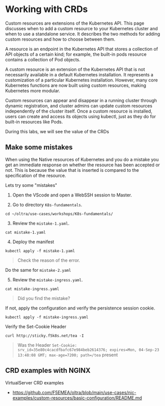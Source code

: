 # Working with CRDs

Custom resources are extensions of the Kubernetes API. This page discusses when to add a custom resource to your Kubernetes cluster and when to use a standalone service. It describes the two methods for adding custom resources and how to choose between them.

A resource is an endpoint in the Kubernetes API that stores a collection of API objects of a certain kind; for example, the built-in pods resource contains a collection of Pod objects.

A custom resource is an extension of the Kubernetes API that is not necessarily available in a default Kubernetes installation. It represents a customization of a particular Kubernetes installation. However, many core Kubernetes functions are now built using custom resources, making Kubernetes more modular.

Custom resources can appear and disappear in a running cluster through dynamic registration, and cluster admins can update custom resources independently of the cluster itself. Once a custom resource is installed, users can create and access its objects using kubectl, just as they do for built-in resources like Pods.

During this labs, we will see the value of the CRDs

## Make some mistakes

When using the Native resources of Kubernetes and you do a mistake you get an immediate response on whether the resource has been accepted or not. This is because the value that is inserted is compared to the specification of the resource. 

Lets try some "mistakes"


1. Open the VScode and open a WebSSH session to Master.

2. Go to directory `K8s-fundamentals`.
```
cd ~/oltra/use-cases/workshops/K8s-fundamentals/
```

3. Review the `mistake-1.yaml`.
```
cat mistake-1.yaml
```

4. Deploy the manifest
```
kubectl apply -f mistake-1.yaml
```
> Check the reason of the error.

Do the same for `mistake-2.yaml`

5. Review the `mistake-ingress.yaml`.
```
cat mistake-ingress.yaml
```
> Did you find the mistake?

If not, apply the configuration and verify the persistence session cookie. 

```
kubectl apply -f mistake-ingress.yaml
```

Verify the Set-Cookie Header

```
curl http://sticky.f5k8s.net/tea -I
```
> Was the Header `Set-Cookie: srv_id=35e80c4cacdfbafc67e984beb2614376; expires=Mon, 04-Sep-23 13:48:08 GMT; max-age=7200; path=/tea` present



## CRD examples with NGINX

VirtualServer CRD examples
  - https://github.com/F5EMEA/oltra/blob/main/use-cases/nic-examples/custom-resources/basic-configuration/README.md

